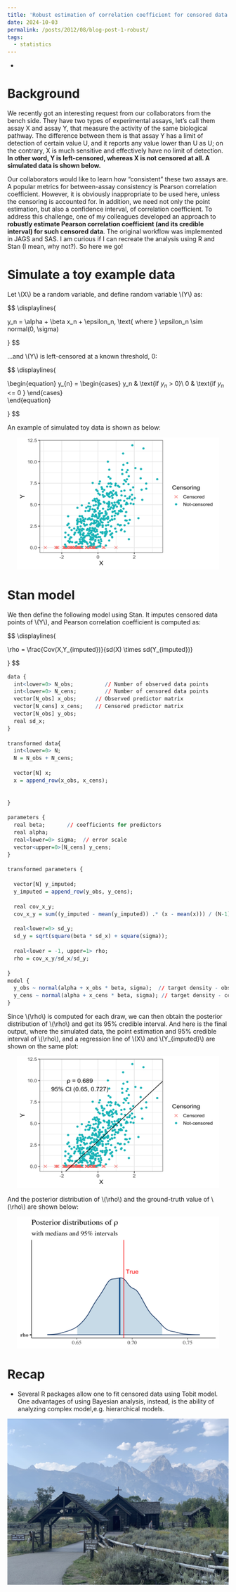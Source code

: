 ```yaml
---
title: 'Robust estimation of correlation coefficient for censored data'
date: 2024-10-03
permalink: /posts/2012/08/blog-post-1-robust/
tags:
  - statistics
---
```


-

Background
======

We recently got an interesting request from our collaborators from the bench side. They have two types of experimental assays, let’s call them assay X and assay Y, that measure the activity of the same biological pathway. The difference between them is that assay Y has a limit of detection of certain value U, and it reports any value lower than U as U; on the contrary, X is much sensitive and effectively have no limit of detection. **In other word, Y is left-censored, whereas X is not censored at all. A simulated data is shown below.** 

Our collaborators would like to learn how “consistent” these two assays are. A popular metrics for between-assay consistency is Pearson correlation coefficient. However, it is obviously inappropriate to be used here, unless the censoring is accounted for. In addition, we need not only the point estimation, but also a confidence interval, of correlation coefficient. To address this challenge, one of my colleagues developed an approach to **robustly estimate Pearson correlation coefficient (and its credible interval) for such censored data**. The original workflow was implemented in JAGS and SAS. I am curious if I can recreate the analysis using R and Stan (I mean, why not?). So here we go!


Simulate a toy example data
======

Let \\(X\\) be a random variable, and define random variable \\(Y\\) as:

$$
\displaylines{

y_n = \alpha + \beta x_n + \epsilon_n,  \text{ where } \epsilon_n \sim normal(0, \sigma)

}
$$

...and \\(Y\\) is left-censored at a known threshold, 0:


$$
\displaylines{

\begin{equation}
  y_{n} =
    \begin{cases}
      y_n &  \text{if $y_n$ > 0}\\
      0 &  \text{if $y_n$ <= 0 }
    \end{cases}       
\end{equation}

}
$$

An example of simulated toy data is shown as below:

<p align="center">
  <img width="460" height="300" src="/images/posts/post_1/p1.png">
</p>


Stan model
======
We then define the following model using Stan. It imputes censored data points of \\(Y\\), and Pearson correlation coefficient is computed as:

$$
\displaylines{

\rho = \frac{Cov(X,Y_{imputed})}{sd(X) \times sd(Y_{imputed})}

}
$$


```R
data {
  int<lower=0> N_obs;          // Number of observed data points
  int<lower=0> N_cens;         // Number of censored data points
  vector[N_obs] x_obs;      // Observed predictor matrix
  vector[N_cens] x_cens;    // Censored predictor matrix
  vector[N_obs] y_obs;
  real sd_x;
}

transformed data{
  int<lower=0> N;
  N = N_obs + N_cens;
  
  vector[N] x;
  x = append_row(x_obs, x_cens);
  
  
}

parameters {
  real beta;       // coefficients for predictors
  real alpha;
  real<lower=0> sigma;  // error scale
  vector<upper=0>[N_cens] y_cens;
}

transformed parameters {
  
  vector[N] y_imputed;
  y_imputed = append_row(y_obs, y_cens);
  
  real cov_x_y;
  cov_x_y = sum((y_imputed - mean(y_imputed)) .* (x - mean(x))) / (N-1);
  
  real<lower=0> sd_y;
  sd_y = sqrt(square(beta * sd_x) + square(sigma));
  
  real<lower = -1, upper=1> rho;
  rho = cov_x_y/sd_x/sd_y;
  
}
model {
  y_obs ~ normal(alpha + x_obs * beta, sigma);  // target density - observed points
  y_cens ~ normal(alpha + x_cens * beta, sigma); // target density - censored points
}


```

Since \\(\rho\\) is computed for each draw, we can then obtain the posterior distribution of \\(\rho\\) and get its 95% credible interval. And here is the final output, where the simulated data, the point estimation and 95% credible interval of \\(\rho\\), and a regression line of \\(X\\) and \\(Y_{imputed}\\) are shown on the same plot:

<p align="center">
  <img width="460" height="300" src="/images/posts/post_1/p2.png">
</p>

And the posterior distribution of \\(\rho\\) and the ground-truth value of  \\(\rho\\) are shown below:

<p align="center">
  <img width="460" height="300" src="/images/posts/post_1/p3.png">
</p>


Recap
======
* Several R packages allow one to fit censored data using Tobit model. One advantages of using Bayesian analysis, instead, is the ability of analyzing complex model,e.g. hierarchical models. 



<p align="center">
  <img width="600" src="/images/posts/post_1/IMG_4209.jpg">
</p>